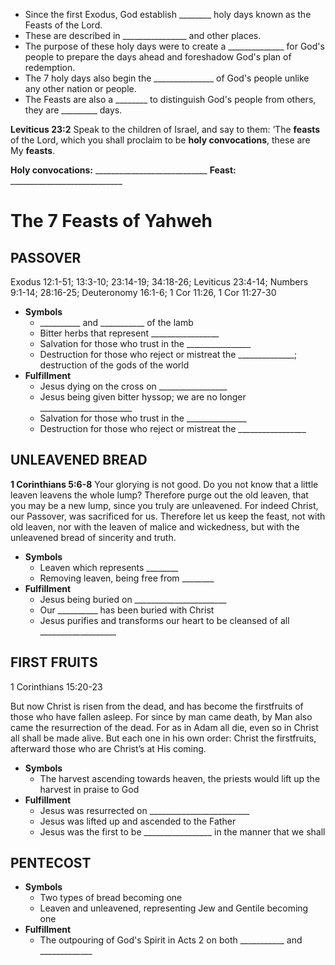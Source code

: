 - Since the first Exodus, God establish ________ holy days known as the Feasts of the Lord.
- These are described in ________________ and other places.
- The purpose of these holy days were to create a ______________ for God's people to prepare the days ahead and foreshadow God's plan of redemption.
- The 7 holy days also begin the _______________ of God's people unlike any other nation or people.
- The Feasts are also a ________ to distinguish God's people from others, they are _________ days.

**Leviticus 23:2**
Speak to the children of Israel, and say to them: ‘The **feasts** of the Lord, which you shall proclaim to be **holy convocations**, these are My **feasts**.

**Holy convocations:** ____________________________
**Feast:** ____________________________

# The 7 Feasts of Yahweh

## PASSOVER

Exodus 12:1-51; 13:3-10; 23:14-19; 34:18-26; Leviticus 23:4-14; Numbers 9:1-14; 28:16-25; Deuteronomy 16:1-6; 1 Cor 11:26, 1 Cor 11:27-30

- **Symbols**
    - __________ and ___________ of the lamb
    - Bitter herbs that represent _________________
    - Salvation for those who trust in the ________________
    - Destruction for those who reject or mistreat the ______________; destruction of the gods of the world
- **Fulfillment**
    - Jesus dying on the cross on _________________
    - Jesus being given bitter hyssop; we are no longer _______________________
    - Salvation for those who trust in the _______________
    - Destruction for those who reject or mistreat the _________________

## UNLEAVENED BREAD

**1 Corinthians 5:6-8**
Your glorying is not good. Do you not know that a little leaven leavens the whole lump? Therefore purge out the old leaven, that you may be a new lump, since you truly are unleavened. For indeed Christ, our Passover, was sacrificed for us. Therefore let us keep the feast, not with old leaven, nor with the leaven of malice and wickedness, but with the unleavened bread of sincerity and truth.

- **Symbols**
    - Leaven which represents ________
    - Removing leaven, being free from ________
- **Fulfillment**
    - Jesus being buried on _______________________
    - Our __________ has been buried with Christ
    - Jesus purifies and transforms our heart to be cleansed of all ___________________

## FIRST FRUITS

1 Corinthians 15:20-23

But now Christ is risen from the dead, and has become the firstfruits of those who have fallen asleep. For since by man came death, by Man also came the resurrection of the dead. For as in Adam all die, even so in Christ all shall be made alive. But each one in his own order: Christ the firstfruits, afterward those who are Christ’s at His coming.

- **Symbols**
    - The harvest ascending towards heaven, the priests would lift up the harvest in praise to God
- **Fulfillment**
    - Jesus was resurrected on _________________________
    - Jesus was lifted up and ascended to the Father
    - Jesus was the first to be _________________ in the manner that we shall

## PENTECOST

- **Symbols**
    - Two types of bread becoming one
    - Leaven and unleavened, representing Jew and Gentile becoming one
- **Fulfillment**
    - The outpouring of God's Spirit in Acts 2 on both ___________ and _____________
